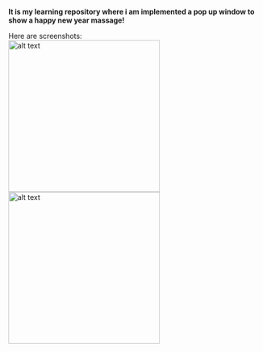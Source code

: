 **It is my learning repository where i am implemented a pop up window to show a happy new year massage!**

Here are screenshots:
<br>
<img src="https://user-images.githubusercontent.com/46238989/149553949-a0414c01-2de3-4e94-b9a8-65f00bb28c24.jpg" alt="alt text" width="300">
<img src="https://user-images.githubusercontent.com/46238989/149553973-0b8737e0-c295-402f-9f42-eae9bba48006.jpg" alt="alt text" width="300">

